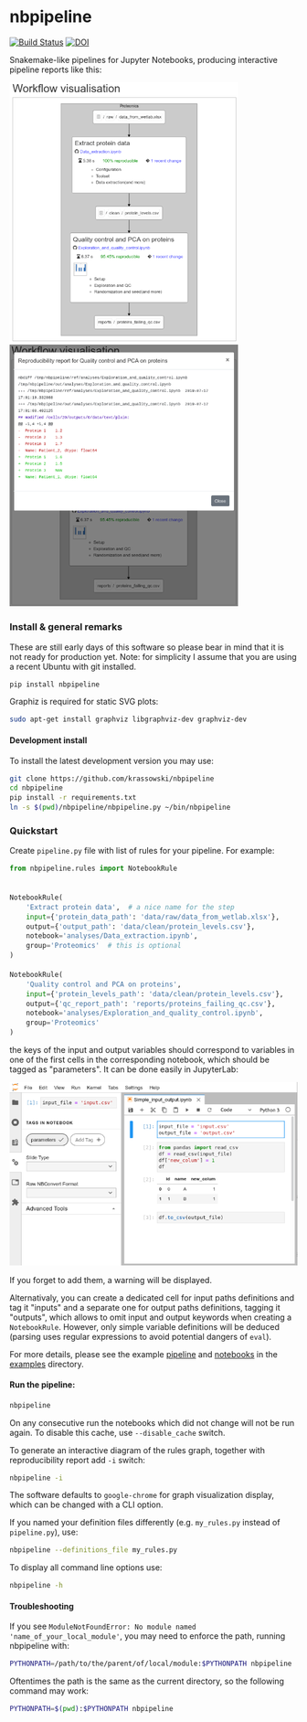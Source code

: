 # nbpipeline
[![Build Status](https://travis-ci.org/krassowski/nbpipeline.svg?branch=master)](https://travis-ci.org/krassowski/nbpipeline)
[![DOI](https://zenodo.org/badge/188075188.svg)](https://zenodo.org/badge/latestdoi/188075188)

Snakemake-like pipelines for Jupyter Notebooks, producing interactive pipeline reports like this:

<img src="https://raw.githubusercontent.com/krassowski/nbpipeline/master/examples/screenshots/example_interactive_result.png" width=400>  <img src="https://raw.githubusercontent.com/krassowski/nbpipeline/master/examples/screenshots/example_diff.png" width=400>

### Install & general remarks

These are still early days of this software so please bear in mind that it is not ready for production yet.
Note: for simplicity I assume that you are using a recent Ubuntu with git installed.


```bash
pip install nbpipeline
```

Graphiz is required for static SVG plots:

```bash
sudo apt-get install graphviz libgraphviz-dev graphviz-dev
```

#### Development install

To install the latest development version you may use:

```bash
git clone https://github.com/krassowski/nbpipeline
cd nbpipeline
pip install -r requirements.txt
ln -s $(pwd)/nbpipeline/nbpipeline.py ~/bin/nbpipeline
```

### Quickstart

Create `pipeline.py` file with list of rules for your pipeline. For example:

```python
from nbpipeline.rules import NotebookRule


NotebookRule(
    'Extract protein data',  # a nice name for the step
    input={'protein_data_path': 'data/raw/data_from_wetlab.xlsx'},
    output={'output_path': 'data/clean/protein_levels.csv'},
    notebook='analyses/Data_extraction.ipynb',
    group='Proteomics'  # this is optional
)

NotebookRule(
    'Quality control and PCA on proteins',
    input={'protein_levels_path': 'data/clean/protein_levels.csv'},
    output={'qc_report_path': 'reports/proteins_failing_qc.csv'},
    notebook='analyses/Exploration_and_quality_control.ipynb',
    group='Proteomics'
)
```

the keys of the input and output variables should correspond to variables in one of the first cells
in the corresponding notebook, which should be tagged as "parameters". It can be done easily in JupyterLab:

<img src="https://raw.githubusercontent.com/krassowski/nbpipeline/master/examples/screenshots/tags_in_JupyterLab_2.0.png" width=550>

If you forget to add them, a warning will be displayed.

Alternativaly, you can create a dedicated cell for input paths definitions and tag it "inputs" and a separate one for output   paths definitions, tagging it "outputs", which allows to omit input and output keywords when creating a `NotebookRule`. However, only simple variable definitions will be deduced (parsing uses regular expressions to avoid potential dangers of `eval`).

For more details, please see the example [pipeline](https://github.com/krassowski/nbpipeline/blob/master/examples/pipeline.py) and [notebooks](https://github.com/krassowski/nbpipeline/tree/master/examples/analyses) in the [examples](https://github.com/krassowski/nbpipeline/tree/master/examples) directory.


#### Run the pipeline:

```bash
nbpipeline
```

On any consecutive run the notebooks which did not change will not be run again.
To disable this cache, use `--disable_cache` switch.

To generate an interactive diagram of the rules graph, together with reproducibility report add `-i` switch:

```bash
nbpipeline -i
```

The software defaults to `google-chrome` for graph visualization display, which can be changed with a CLI option.

If you named your definition files differently (e.g. `my_rules.py` instead of `pipeline.py`), use:

```bash
nbpipeline --definitions_file my_rules.py
```


To display all command line options use:

```bash
nbpipeline -h
```


#### Troubleshooting

If you see `ModuleNotFoundError: No module named 'name_of_your_local_module'`, you may need to enforce the path, running nbpipeline with:

```bash
PYTHONPATH=/path/to/the/parent/of/local/module:$PYTHONPATH nbpipeline
```

Oftentimes the path is the same as the current directory, so the following command may work:


```bash
PYTHONPATH=$(pwd):$PYTHONPATH nbpipeline
```
